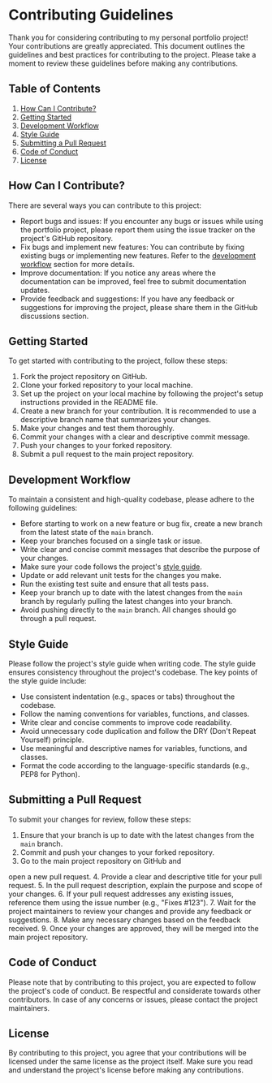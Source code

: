 # Contributing Guidelines

Thank you for considering contributing to my personal portfolio project! Your contributions are greatly appreciated. This document outlines the guidelines and best practices for contributing to the project. Please take a moment to review these guidelines before making any contributions.

## Table of Contents

1. [How Can I Contribute?](#how-can-i-contribute)
2. [Getting Started](#getting-started)
3. [Development Workflow](#development-workflow)
4. [Style Guide](#style-guide)
5. [Submitting a Pull Request](#submitting-a-pull-request)
6. [Code of Conduct](#code-of-conduct)
7. [License](#license)

## How Can I Contribute?

There are several ways you can contribute to this project:

- Report bugs and issues: If you encounter any bugs or issues while using the portfolio project, please report them using the issue tracker on the project's GitHub repository.
- Fix bugs and implement new features: You can contribute by fixing existing bugs or implementing new features. Refer to the [development workflow](#development-workflow) section for more details.
- Improve documentation: If you notice any areas where the documentation can be improved, feel free to submit documentation updates.
- Provide feedback and suggestions: If you have any feedback or suggestions for improving the project, please share them in the GitHub discussions section.

## Getting Started

To get started with contributing to the project, follow these steps:

1. Fork the project repository on GitHub.
2. Clone your forked repository to your local machine.
3. Set up the project on your local machine by following the project's setup instructions provided in the README file.
4. Create a new branch for your contribution. It is recommended to use a descriptive branch name that summarizes your changes.
5. Make your changes and test them thoroughly.
6. Commit your changes with a clear and descriptive commit message.
7. Push your changes to your forked repository.
8. Submit a pull request to the main project repository.

## Development Workflow

To maintain a consistent and high-quality codebase, please adhere to the following guidelines:

- Before starting to work on a new feature or bug fix, create a new branch from the latest state of the `main` branch.
- Keep your branches focused on a single task or issue.
- Write clear and concise commit messages that describe the purpose of your changes.
- Make sure your code follows the project's [style guide](#style-guide).
- Update or add relevant unit tests for the changes you make.
- Run the existing test suite and ensure that all tests pass.
- Keep your branch up to date with the latest changes from the `main` branch by regularly pulling the latest changes into your branch.
- Avoid pushing directly to the `main` branch. All changes should go through a pull request.

## Style Guide

Please follow the project's style guide when writing code. The style guide ensures consistency throughout the project's codebase. The key points of the style guide include:

- Use consistent indentation (e.g., spaces or tabs) throughout the codebase.
- Follow the naming conventions for variables, functions, and classes.
- Write clear and concise comments to improve code readability.
- Avoid unnecessary code duplication and follow the DRY (Don't Repeat Yourself) principle.
- Use meaningful and descriptive names for variables, functions, and classes.
- Format the code according to the language-specific standards (e.g., PEP8 for Python).

## Submitting a Pull Request

To submit your changes for review, follow these steps:

1. Ensure that your branch is up to date with the latest changes from the `main` branch.
2. Commit and push your changes to your forked repository.
3. Go to the main project repository on GitHub and

 open a new pull request.
4. Provide a clear and descriptive title for your pull request.
5. In the pull request description, explain the purpose and scope of your changes.
6. If your pull request addresses any existing issues, reference them using the issue number (e.g., "Fixes #123").
7. Wait for the project maintainers to review your changes and provide any feedback or suggestions.
8. Make any necessary changes based on the feedback received.
9. Once your changes are approved, they will be merged into the main project repository.

## Code of Conduct

Please note that by contributing to this project, you are expected to follow the project's code of conduct. Be respectful and considerate towards other contributors. In case of any concerns or issues, please contact the project maintainers.

## License

By contributing to this project, you agree that your contributions will be licensed under the same license as the project itself. Make sure you read and understand the project's license before making any contributions.
